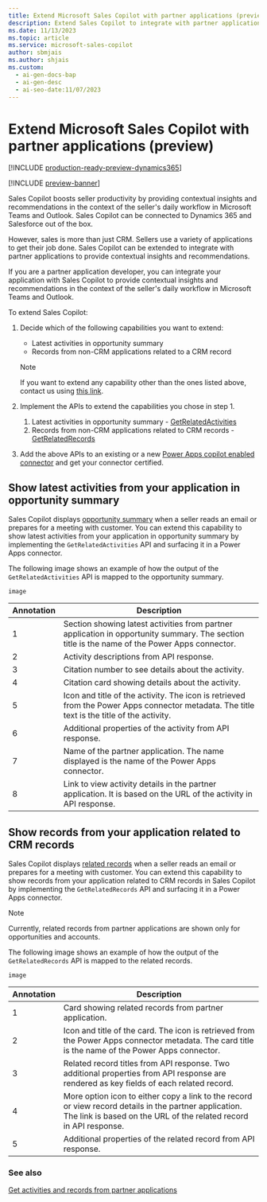 ```yaml
---
title: Extend Microsoft Sales Copilot with partner applications (preview)
description: Extend Sales Copilot to integrate with partner applications to provide contextual insights and recommendations in Teams and Outlook.
ms.date: 11/13/2023
ms.topic: article
ms.service: microsoft-sales-copilot
author: sbmjais
ms.author: shjais
ms.custom:
  - ai-gen-docs-bap
  - ai-gen-desc
  - ai-seo-date:11/07/2023
---
```


# Extend Microsoft Sales Copilot with partner applications (preview)

[!INCLUDE [production-ready-preview-dynamics365](includes/production-ready-preview-dynamics365.md)]

[!INCLUDE [preview-banner](includes/preview-banner.md)]

Sales Copilot boosts seller productivity by providing contextual insights and recommendations in the context of the seller's daily workflow in Microsoft Teams and Outlook. Sales Copilot can be connected to Dynamics 365 and Salesforce out of the box.

However, sales is more than just CRM. Sellers use a variety of applications to get their job done. Sales Copilot can be extended to integrate with partner applications to provide contextual insights and recommendations.

If you are a partner application developer, you can integrate your application with Sales Copilot to provide contextual insights and recommendations in the context of the seller's daily workflow in Microsoft Teams and Outlook.

To extend Sales Copilot:

1. Decide which of the following capabilities you want to extend:
    - Latest activities in opportunity summary
    - Records from non-CRM applications related to a CRM record
    
    > [!NOTE]
    > If you want to extend any capability other than the ones listed above, contact us using [this link](https://aka.ms/SalesCopilotPartnerSignUp).

2. Implement the APIs to extend the capabilities you chose in step 1.
    1. Latest activities in opportunity summary - [GetRelatedActivities](api-get-related-activities.md)
    1. Records from non-CRM applications related to CRM records - [GetRelatedRecords](api-get-related-records.md)

3. Add the above APIs to an existing or a new [Power Apps copilot enabled connector](https://go.microsoft.com/fwlink/?linkid=2251841) and get your connector certified.


## Show latest activities from your application in opportunity summary

Sales Copilot displays [opportunity summary](view-opportunity-summary.md) when a seller reads an email or prepares for a meeting with customer. You can extend this capability to show latest activities from your application in opportunity summary by implementing the `GetRelatedActivities` API and surfacing it in a Power Apps connector.

The following image shows an example of how the output of the `GetRelatedActivities` API is mapped to the opportunity summary.

`image`

|Annotation|Description|
|----------|-----------|
|1|Section showing latest activities from partner application in opportunity summary. The section title is the name of the Power Apps connector.|
|2|Activity descriptions from API response.|
|3|Citation number to see details about the activity.|
|4|Citation card showing details about the activity.|
|5|Icon and title of the activity. The icon is retrieved from the Power Apps connector metadata. The title text is the title of the activity.|
|6|Additional properties of the activity from API response.|
|7|Name of the partner application. The name displayed is the name of the Power Apps connector.|
|8|Link to view activity details in the partner application. It is based on the URL of the activity in API response.|


## Show records from your application related to CRM records

Sales Copilot displays [related records](view-record-details.md) when a seller reads an email or prepares for a meeting with customer. You can extend this capability to show records from your application related to CRM records in Sales Copilot by implementing the `GetRelatedRecords` API and surfacing it in a Power Apps connector.

> [!NOTE]
> Currently, related records from partner applications are shown only for opportunities and accounts.

The following image shows an example of how the output of the `GetRelatedRecords` API is mapped to the related records.

`image`

|Annotation|Description|
|----------|-----------|
|1|Card showing related records from partner application.|
|2|Icon and title of the card. The icon is retrieved from the Power Apps connector metadata. The card title is the name of the Power Apps connector.|
|3|Related record titles from API response. Two additional properties from API response are rendered as key fields of each related record.|
|4|More option icon to either copy a link to the record or view record details in the partner application. The link is based on the URL of the related record in API response.|
|5|Additional properties of the related record from API response.|

### See also

[Get activities and records from partner applications](api-ref-partner-apps.md)